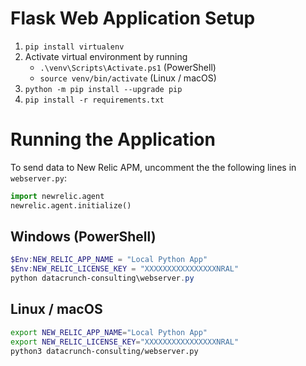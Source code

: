 # Flask Web Application Setup
1. `pip install virtualenv`
1. Activate virtual environment by running
    - `.\venv\Scripts\Activate.ps1` (PowerShell)
    - `source venv/bin/activate` (Linux / macOS)
1. `python -m pip install --upgrade pip`
1. `pip install -r requirements.txt`


# Running the Application
To send data to New Relic APM, uncomment the the following lines in `webserver.py`:
```python
import newrelic.agent
newrelic.agent.initialize()
```

## Windows (PowerShell)
```PowerShell
$Env:NEW_RELIC_APP_NAME = "Local Python App"
$Env:NEW_RELIC_LICENSE_KEY = "XXXXXXXXXXXXXXXXNRAL"
python datacrunch-consulting\webserver.py
```

## Linux / macOS
```bash
export NEW_RELIC_APP_NAME="Local Python App"
export NEW_RELIC_LICENSE_KEY="XXXXXXXXXXXXXXXXNRAL"
python3 datacrunch-consulting/webserver.py
```
